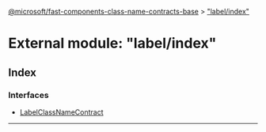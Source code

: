 [@microsoft/fast-components-class-name-contracts-base](../README.md) > ["label/index"](../modules/_label_index_.md)

# External module: "label/index"

## Index

### Interfaces

* [LabelClassNameContract](../interfaces/_label_index_.labelclassnamecontract.md)

---

